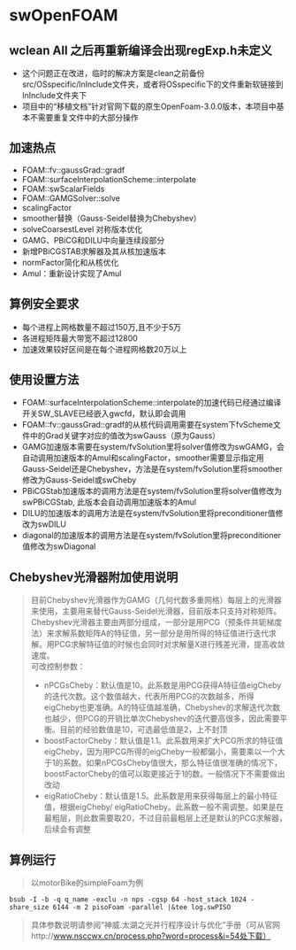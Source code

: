 # swOpenFOAM
## wclean All 之后再重新编译会出现regExp.h未定义
* 这个问题正在改进，临时的解决方案是clean之前备份src/OSspecific/lnInclude文件夹，或者将OSspecific下的文件重新软链接到lnInclude文件夹下
* 项目中的“移植文档”针对官网下载的原生OpenFoam-3.0.0版本，本项目中基本不需要重复文件中的大部分操作
## 加速热点
* FOAM::fv::gaussGrad::gradf
* FOAM::surfaceInterpolationScheme::interpolate
* FOAM::swScalarFields
* FOAM::GAMGSolver::solve 
* scalingFactor<br>
* smoother替换（Gauss-Seidel替换为Chebyshev）
* solveCoarsestLevel 对称版本优化
* GAMG、PBiCG和DILU中向量连续段部分
* 新增PBiCGSTAB求解器及其从核加速版本
* normFactor简化和从核优化
* Amul：重新设计实现了Amul
## 算例安全要求
* 每个进程上网格数量不超过150万,且不少于5万
* 各进程矩阵最大带宽不超过12800
* 加速效果较好区间是在每个进程网格数20万以上
## 使用设置方法
* FOAM::surfaceInterpolationScheme::interpolate的加速代码已经通过编译开关SW_SLAVE已经嵌入gwcfd，默认即会调用
* FOAM::fv::gaussGrad::gradf的从核代码调用需要在system下fvScheme文件中的Grad关键字对应的值改为swGauss（原为Gauss）
* GAMG加速版本需要在system/fvSolution里将solver值修改为swGAMG，会自动调用加速版本的Amul和scalingFactor，smoother需要显示指定用Gauss-Seidel还是Chebyshev，方法是在system/fvSolution里将smoother修改为Gauss-Seidel或swCheby
* PBiCGStab加速版本的调用方法是在system/fvSolution里将solver值修改为swPBiCGStab, 此版本会自动调用加速版本的Amul
* DILU的加速版本的调用方法是在system/fvSolution里将preconditioner值修改为swDILU
* diagonal的加速版本的调用方法是在system/fvSolution里将preconditioner值修改为swDiagonal
## Chebyshev光滑器附加使用说明
> 目前Chebyshev光滑器作为GAMG（几何代数多重网格）每层上的光滑器来使用，主要用来替代Gauss-Seidel光滑器，目前版本只支持对称矩阵。Chebyshev光滑器主要由两部分组成，一部分是用PCG（预条件共轭梯度法）来求解系数矩阵A的特征值，另一部分是用所得的特征值进行迭代求解。用PCG求解特征值的时候也会同时对求解量X进行残差光滑，提高收敛速度。<br/>
> 可改控制参数：
> * nPCGsCheby：默认值是10。此系数是用PCG获得A特征值eigCheby的迭代次数。这个数值越大，代表所用PCG的次数越多，所得eigCheby也更准确。A的特征值越准确，Chebyshev的求解迭代次数也越少，但PCG的开销比单次Chebyshev的迭代要高很多，因此需要平衡。目前的经验数值是10，可选最低值是2，上不封顶
> * boostFactorCheby：默认值是1.1。此系数用来扩大PCG所求的特征值eigCheby，因为用PCG所得的eigCheby一般都偏小，需要乘以一个大于1的系数。如果nPCGsCheby值很大，那么特征值很准确的情况下，boostFactorCheby的值可以取更接近于1的数。一般情况下不需要做出改动
> * eigRatioCheby：默认值是1.5。此系数是用来获得每层上的最小特征值，根据eigCheby/ eigRatioCheby。此系数一般不需调整。如果是在最粗层，则此数需要取20，不过目前最粗层上还是默认的PCG求解器，后续会有调整
## 算例运行
> 以motorBike的simpleFoam为例
```
bsub -I -b -q q_name -exclu -n nps -cgsp 64 -host_stack 1024 -share_size 6144 -m 2 pisoFoam -parallel |&tee log.swPISO
```
> 具体参数说明请参阅“神威.太湖之光并行程序设计与优化”手册（可从官网http://www.nsccwx.cn/process.php?word=process&i=54处下载）
